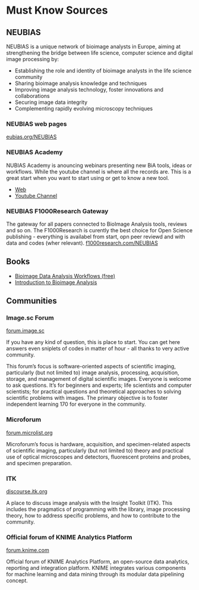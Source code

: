 # Must Know Sources

## NEUBIAS
NEUBIAS is a unique network of bioimage analysts in Europe, aiming at strengthening the bridge between life science,  computer science and digital image processing by:

 * Establishing the role and identity of bioimage analysts in the life science community
 * Sharing bioimage analysis knowledge and techniques
 * Improving image analysis technology, foster innovations and collaborations
 * Securing image data integrity
 * Complementing rapidly evolving microscopy techniques
 
### NEUBIAS web pages
[eubias.org/NEUBIAS](https://eubias.org/NEUBIAS/)


### NEUBIAS Academy
NUBIAS Academy is anouncing webinars presenting new BiA tools, ideas or workflows. While the youtube channel is where all the records are. This is a great start when you want to start using or get to know a new tool.
 * [Web](https://eubias.org/NEUBIAS/training-schools/neubias-academy-home/)
 * [Youtube Channel](https://www.youtube.com/playlist?list=PLbQR9xT-T5W9qcTWdljmaBJcvF_4lhUdH)




### NEUBIAS F1000Research Gateway
The gateway for all papers connected to BioImage Analysis tools, reviews and so on. The F1000Research is curently the best choice for Open Science publishing - everything is availabel from start, opn peer reviewd and with data and codes (wher relevant).
[f1000research.com/NEUBIAS](https://f1000research.com/NEUBIAS)


## Books
 * [Bioimage Data Analysis Workflows (free)](https://link.springer.com/book/10.1007/978-3-030-22386-1)
 * [Introduction to Bioimage Analysis](https://bioimagebook.github.io/)


## Communities

### Image.sc Forum
[forum.image.sc](https://forum.image.sc/)

If you have any kind of question, this is place to start. You can get here answers even sniplets of codes in matter of hour - all thanks to very active community.

This forum’s focus is software-oriented aspects of scientific imaging, particularly (but not limited to) image analysis, processing, acquisition, storage, and management of digital scientific images. Everyone is welcome to ask questions. It’s for beginners and experts; life scientists and computer scientists; for practical questions and theoretical approaches to solving scientific problems with images. The primary objective is to foster independent learning 170 for everyone in the community.


### Microforum
[forum.microlist.org](https://forum.microlist.org/)

Microforum’s focus is hardware, acquisition, and specimen-related aspects of scientific imaging, particularly (but not limited to) theory and practical use of optical microscopes and detectors, fluorescent proteins and probes, and specimen preparation.

### ITK
[discourse.itk.org](https://discourse.itk.org/)

A place to discuss image analysis with the Insight Toolkit (ITK). This includes the pragmatics of programming with the library, image processing theory, how to address specific problems, and how to contribute to the community.

### Official forum of KNIME Analytics Platform
[forum.knime.com](https://forum.knime.com/)

Official forum of KNIME Analytics Platform, an open-source data analytics, reporting and integration platform. KNIME integrates various components for machine learning and data mining through its modular data pipelining concept.


